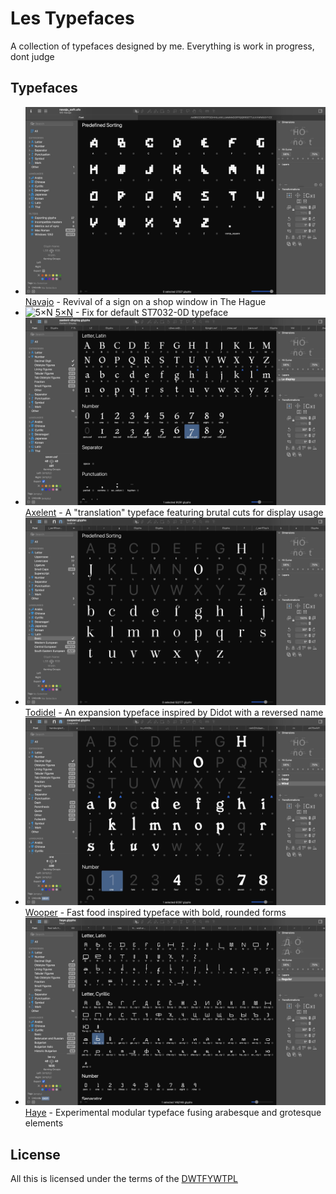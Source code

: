 # Les Typefaces

A collection of typefaces designed by me. Everything is work in progress, dont judge

## Typefaces

- ![Navajo](navajo/navajo-hello.jpg)
  [Navajo](navajo/) - Revival of a sign on a shop window in The Hague
- ![5×N](5xN/5xN-hello.jpg)
  [5×N](5xN/) - Fix for default ST7032-0D typeface
- ![Axelent](axelent/axelent-hello.jpg)
  [Axelent](axelent/) - A "translation" typeface featuring brutal cuts for display usage
- ![Todidel](todidel/todidel-hello.jpg)
  [Todidel](todidel/) - An expansion typeface inspired by Didot with a reversed name
- ![Wooper](wooper/wooper-hello.jpg)
  [Wooper](wooper/) - Fast food inspired typeface with bold, rounded forms
- ![Haye](haye/haye-hello.jpg)
  [Haye](haye/) - Experimental modular typeface fusing arabesque and grotesque elements

## License

All this is licensed under the terms of the [DWTFYWTPL](https://en.wikipedia.org/wiki/WTFPL)

<!-- all typefaces are still under development -->